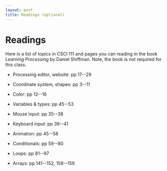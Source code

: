 ```yaml
---
layout: post
title: Readings (optional)
---
```


# Readings

Here is a list of topics in CSCI 111 and pages you can reading in the
book *Learning Processing* by Daniel Shiffman. Note, the book is not
required for this class.

- Processing editor, website: pp 17--29

- Coordinate system, shapes: pp 3--11

- Color: pp 12--16

- Variables & types: pp 45--53

- Mouse input: pp 35--38

- Keyboard input: pp 39--41

- Animation: pp 45--58

- Conditionals: pp 59--80

- Loops: pp 81--97

- Arrays: pp 141--152, 158--159
